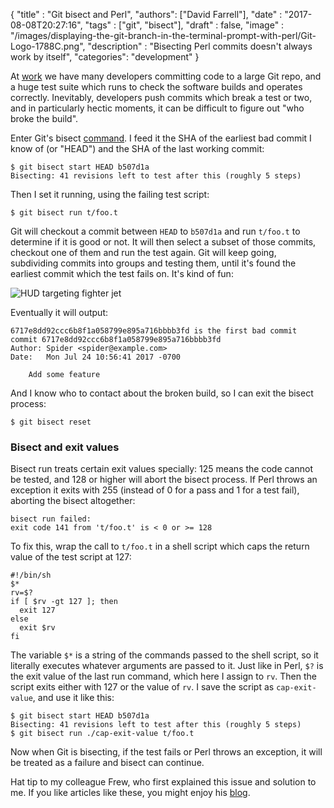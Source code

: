 
  {
    "title"  : "Git bisect and Perl",
    "authors": ["David Farrell"],
    "date"   : "2017-08-08T20:27:16",
    "tags"   : ["git", "bisect"],
    "draft"  : false,
    "image"  : "/images/displaying-the-git-branch-in-the-terminal-prompt-with-perl/Git-Logo-1788C.png",
    "description" : "Bisecting Perl commits doesn't always work by itself",
    "categories": "development"
  }

At [work](https://ziprecruiter.com) we have many developers committing code to a large Git repo, and a huge test suite which runs to check the software builds and operates correctly. Inevitably, developers push commits which break a test or two, and in particularly hectic moments, it can be difficult to figure out "who broke the build".

Enter Git's bisect [command](https://git-scm.com/docs/git-bisect). I feed it the SHA of the earliest bad commit I know of (or "HEAD") and the SHA of the last working commit:

    $ git bisect start HEAD b507d1a
    Bisecting: 41 revisions left to test after this (roughly 5 steps)

Then I set it running, using the failing test script:

    $ git bisect run t/foo.t

Git will checkout a commit between `HEAD` to `b507d1a` and run `t/foo.t` to determine if it is good or not. It will then select a subset of those commits, checkout one of them and run the test again. Git will keep going, subdividing commits into groups and testing them, until it's found the earliest commit which the test fails on. It's kind of fun:

<img src="https://media.giphy.com/media/WjAkrAvSA0XV6/giphy.gif" class="center" alt="HUD targeting fighter jet"/>

Eventually it will output:

    6717e8dd92ccc6b8f1a058799e895a716bbbb3fd is the first bad commit
    commit 6717e8dd92ccc6b8f1a058799e895a716bbbb3fd
    Author: Spider <spider@example.com>
    Date:   Mon Jul 24 10:56:41 2017 -0700

        Add some feature

And I know who to contact about the broken build, so I can exit the bisect process:

    $ git bisect reset

### Bisect and exit values

Bisect run treats certain exit values specially: 125 means the code cannot be tested, and 128 or higher will abort the bisect process. If Perl throws an exception it exits with 255 (instead of 0 for a pass and 1 for a test fail), aborting the bisect altogether:

    bisect run failed:
    exit code 141 from 't/foo.t' is < 0 or >= 128

To fix this, wrap the call to `t/foo.t` in a shell script which caps the return value of the test script at 127:

``` prettyprint
#!/bin/sh
$*
rv=$?
if [ $rv -gt 127 ]; then
  exit 127
else
  exit $rv
fi
```

The variable `$*` is a string of the commands passed to the shell script, so it literally executes whatever arguments are passed to it. Just like in Perl, `$?` is the exit value of the last run command, which here I assign to `rv`. Then the script exits either with 127 or the value of `rv`. I save the script as `cap-exit-value`, and use it like this:

    $ git bisect start HEAD b507d1a
    Bisecting: 41 revisions left to test after this (roughly 5 steps)
    $ git bisect run ./cap-exit-value t/foo.t

Now when Git is bisecting, if the test fails or Perl throws an exception, it will be treated as a failure and bisect can continue.

Hat tip to my colleague Frew, who first explained this issue and solution to me. If you like articles like these, you might enjoy his [blog](https://blog.afoolishmanifesto.com/).
